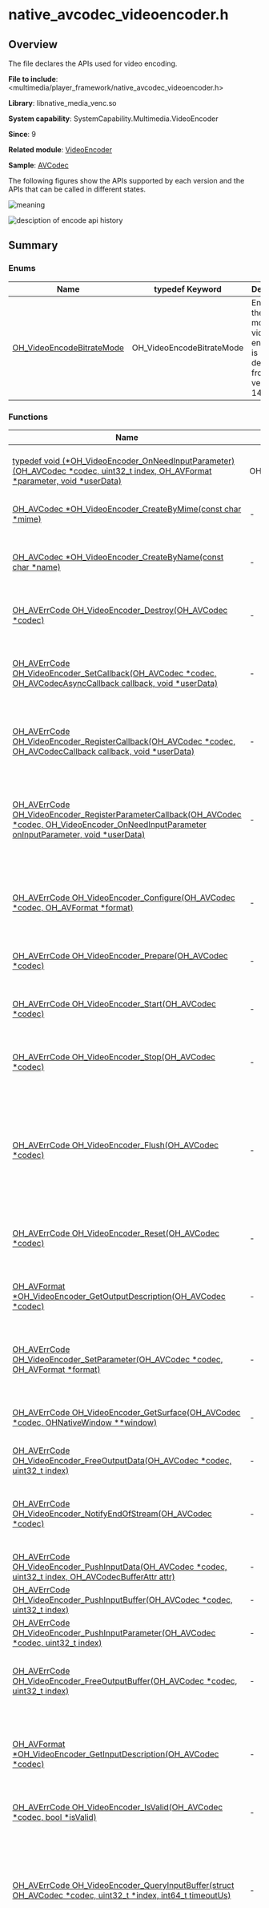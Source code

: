 # native_avcodec_videoencoder.h
<!--Kit: AVCodec Kit-->
<!--Subsystem: Multimedia-->
<!--Owner: @zhanghongran-->
<!--Designer: @dpy2650--->
<!--Tester: @cyakee-->
<!--Adviser: @w_Machine_cc-->

## Overview

The file declares the APIs used for video encoding.

**File to include**: <multimedia/player_framework/native_avcodec_videoencoder.h>

**Library**: libnative_media_venc.so

**System capability**: SystemCapability.Multimedia.VideoEncoder

**Since**: 9

**Related module**: [VideoEncoder](capi-videoencoder.md)

**Sample**: [AVCodec](https://gitcode.com/openharmony/applications_app_samples/tree/master/code/BasicFeature/Media/AVCodec)

The following figures show the APIs supported by each version and the APIs that can be called in different states.

![meaning](figures/meaning.PNG)

![desciption of encode api history](figures/video-encode-api.PNG)

## Summary

### Enums

| Name| typedef Keyword| Description|
| -- | -- | -- |
| [OH_VideoEncodeBitrateMode](#oh_videoencodebitratemode) | OH_VideoEncodeBitrateMode | Enumerates the bit rate modes of a video encoder. (It is deprecated from API version 14.)|

### Functions

| Name| typedef Keyword| Description|
| -- | -- | -- |
| [typedef void (\*OH_VideoEncoder_OnNeedInputParameter)(OH_AVCodec *codec, uint32_t index, OH_AVFormat *parameter, void *userData)](#oh_videoencoder_onneedinputparameter) | OH_VideoEncoder_OnNeedInputParameter | Defines the pointer to the function that is called when new input parameters are required for a frame with the specified index. It takes effect only in surface mode.|
| [OH_AVCodec *OH_VideoEncoder_CreateByMime(const char *mime)](#oh_videoencoder_createbymime) | - | Creates a video encoder instance based on a MIME type. This function is recommended.|
| [OH_AVCodec *OH_VideoEncoder_CreateByName(const char *name)](#oh_videoencoder_createbyname) | - | Creates a video encoder instance based on an encoder name. To use this function, you must know the exact name of the encoder. The encoder name can be obtained through capability query.|
| [OH_AVErrCode OH_VideoEncoder_Destroy(OH_AVCodec *codec)](#oh_videoencoder_destroy) | - | Clears the internal resources of a video encoder and destroys the encoder instance. You only need to call the function once.|
| [OH_AVErrCode OH_VideoEncoder_SetCallback(OH_AVCodec *codec, OH_AVCodecAsyncCallback callback, void *userData)](#oh_videoencoder_setcallback) | - | Sets an OH_AVCodecCallback callback so that your application can respond to events generated by a video encoder. This function must be called prior to **OH_VideoEncoder_Prepare**. (It is deprecated from API version 11.)|
| [OH_AVErrCode OH_VideoEncoder_RegisterCallback(OH_AVCodec *codec, OH_AVCodecCallback callback, void *userData)](#oh_videoencoder_registercallback) | - | Registers an OH_AVCodecCallback callback so that your application can respond to events generated by a video encoder. This function must be called prior to **OH_VideoEncoder_Prepare**.|
| [OH_AVErrCode OH_VideoEncoder_RegisterParameterCallback(OH_AVCodec *codec, OH_VideoEncoder_OnNeedInputParameter onInputParameter, void *userData)](#oh_videoencoder_registerparametercallback) | - | Registers an OH_AVCodecCallback input parameter callback so that your application can respond to events generated by a video encoder. In surface encoding mode, this function must be called when frame parameters need to be set, and it must be called before [OH_VideoEncoder_Configure](#oh_videoencoder_configure).|
| [OH_AVErrCode OH_VideoEncoder_Configure(OH_AVCodec *codec, OH_AVFormat *format)](#oh_videoencoder_configure) | - | Configures a video encoder. Typically, you need to configure the description information about the video track to be encoded, such as the width, height, and pixel format. This function must be called prior to **OH_VideoEncoder_Prepare**.|
| [OH_AVErrCode OH_VideoEncoder_Prepare(OH_AVCodec *codec)](#oh_videoencoder_prepare) | - | Prepares internal resources for a video encoder. This function must be called after **OH_VideoEncoder_Configure**.|
| [OH_AVErrCode OH_VideoEncoder_Start(OH_AVCodec *codec)](#oh_videoencoder_start) | - | Starts a video encoder. This function should be called after a successful call of [OH_VideoEncoder_Prepare](#oh_videoencoder_prepare). After being started, the encoder starts to report the registered event.|
| [OH_AVErrCode OH_VideoEncoder_Stop(OH_AVCodec *codec)](#oh_videoencoder_stop) | - | Stops a video encoder and releases the input and output buffers. After the video encoder is stopped, you can call **OH_VideoEncoder_Start** to enter the running state again.|
| [OH_AVErrCode OH_VideoEncoder_Flush(OH_AVCodec *codec)](#oh_videoencoder_flush) | - | Clears the input and output data and parameters, for example, H.264 PPS/SPS, cached in a video encoder.<br>This function invalidates the indexes of all buffers previously reported through the asynchronous callback. Therefore, before calling this function, ensure that the buffers with the specified indexes are no longer required. This function cannot be called consecutively.|
| [OH_AVErrCode OH_VideoEncoder_Reset(OH_AVCodec *codec)](#oh_videoencoder_reset) | - | Resets a video encoder. The encoder returns to the initial state. To continue encoding, you must call **OH_VideoEncoder_Configure** to configure the encoder again.|
| [OH_AVFormat *OH_VideoEncoder_GetOutputDescription(OH_AVCodec *codec)](#oh_videoencoder_getoutputdescription) | - | Obtains the OH_AVFormat information about the output data of a video encoder.<br> You must call [OH_AVFormat_Destroy](capi-native-avformat-h.md#oh_avformat_destroy) to release the OH_AVFormat instance in the return value.|
| [OH_AVErrCode OH_VideoEncoder_SetParameter(OH_AVCodec *codec, OH_AVFormat *format)](#oh_videoencoder_setparameter) | - | Sets the encoder parameter when a video encoder is running.<br> This function can be called only after the encoder is started. Incorrect parameter settings may cause encoding failure.|
| [OH_AVErrCode OH_VideoEncoder_GetSurface(OH_AVCodec *codec, OHNativeWindow **window)](#oh_videoencoder_getsurface) | - | Obtains the input surface from a video encoder. This function must be called after **OH_VideoEncoder_Configure** but before **OH_VideoEncoder_Prepare**.|
| [OH_AVErrCode OH_VideoEncoder_FreeOutputData(OH_AVCodec *codec, uint32_t index)](#oh_videoencoder_freeoutputdata) | - | Frees an output buffer of a video encoder. (It is deprecated from API version 11.)|
| [OH_AVErrCode OH_VideoEncoder_NotifyEndOfStream(OH_AVCodec *codec)](#oh_videoencoder_notifyendofstream) | - | Notifies a video encoder that input streams end. You are advised to use this function for notification. This function is used only in surface mode. In buffer mode, OH_AVBuffer is used to carry the EOS information to notify the end of the input stream.|
| [OH_AVErrCode OH_VideoEncoder_PushInputData(OH_AVCodec *codec, uint32_t index, OH_AVCodecBufferAttr attr)](#oh_videoencoder_pushinputdata) | - | Pushes the input buffer filled with data to a video encoder. (It is deprecated from API version 11.)|
| [OH_AVErrCode OH_VideoEncoder_PushInputBuffer(OH_AVCodec *codec, uint32_t index)](#oh_videoencoder_pushinputbuffer) | - | Pushes the OH_AVBuffer corresponding to the index to a video encoder in buffer mode.|
| [OH_AVErrCode OH_VideoEncoder_PushInputParameter(OH_AVCodec *codec, uint32_t index)](#oh_videoencoder_pushinputparameter) | - | Pushes the parameter configured for a frame with the given index to a video encoder in surface mode.|
| [OH_AVErrCode OH_VideoEncoder_FreeOutputBuffer(OH_AVCodec *codec, uint32_t index)](#oh_videoencoder_freeoutputbuffer) | - | Returns the processed OH_AVBuffer corresponding to the index to a video encoder. You need to call this function to release the output buffer in a timely manner. Otherwise, the encoding process is blocked.|
| [OH_AVFormat *OH_VideoEncoder_GetInputDescription(OH_AVCodec *codec)](#oh_videoencoder_getinputdescription) | - | Obtains the description of the image received by a video encoder. This function must be called after [OH_VideoEncoder_Configure](#oh_videoencoder_configure) is called.<br> You must call [OH_AVFormat_Destroy](capi-native-avformat-h.md#oh_avformat_destroy) to release the OH_AVFormat instance in the return value.|
| [OH_AVErrCode OH_VideoEncoder_IsValid(OH_AVCodec *codec, bool *isValid)](#oh_videoencoder_isvalid) | - | Checks whether the encoder service is valid when an encoder instance exists.|
| [OH_AVErrCode OH_VideoEncoder_QueryInputBuffer(struct OH_AVCodec *codec, uint32_t *index, int64_t timeoutUs)](#oh_videoencoder_queryinputbuffer) | - | Obtains the index of the next available input buffer.<br> After calling this function, you must call [OH_VideoEncoder_GetInputBuffer](#oh_videoencoder_getinputbuffer) to obtain the buffer instance and call [OH_VideoEncoder_PushInputBuffer](#oh_videoencoder_pushinputbuffer) to pass the buffer instance to the encoder.<br> Note that the preceding operations are supported only in synchronous mode.|
| [OH_AVBuffer *OH_VideoEncoder_GetInputBuffer(struct OH_AVCodec *codec, uint32_t index)](#oh_videoencoder_getinputbuffer) | - | Obtains the instance of the available input buffer.<br> Note that this function works only in synchronous mode.|
| [OH_AVErrCode OH_VideoEncoder_QueryOutputBuffer(struct OH_AVCodec *codec, uint32_t *index, int64_t timeoutUs)](#oh_videoencoder_queryoutputbuffer) | - | Obtains the index of the next available output buffer. Through the buffer instance obtained via [OH_VideoEncoder_GetOutputBuffer](#oh_videoencoder_getoutputbuffer), you can return the processed output buffer to the encoder by calling [OH_VideoEncoder_FreeOutputBuffer](#oh_videoencoder_freeoutputbuffer).<br> Note that the preceding operations are supported only in synchronous mode.|
| [OH_AVBuffer *OH_VideoEncoder_GetOutputBuffer(struct OH_AVCodec *codec, uint32_t index)](#oh_videoencoder_getoutputbuffer) | - | Obtains the instance of the available output buffer.<br> Note that this function works only in synchronous mode.|

## Enum Description

### OH_VideoEncodeBitrateMode

```
enum OH_VideoEncodeBitrateMode
```

**Description**

Enumerates the bit rate modes of a video encoder.

**System capability**: SystemCapability.Multimedia.Media.VideoEncoder

**Since**: 9

**Deprecated from**: 14

**Substitute**: [OH_BitrateMode](capi-native-avcodec-base-h.md#oh_bitratemode)

| Value| Description|
| -- | -- |
| CBR = 0 | Constant bit rate.<br>**Deprecated from**: 14<br>**Substitute**: [BITRATE_MODE_CBR](capi-native-avcodec-base-h.md#oh_bitratemode)|
| VBR = 1 | Variable bit rate.<br>**Deprecated from**: 14<br>**Substitute**: [BITRATE_MODE_VBR](capi-native-avcodec-base-h.md#oh_bitratemode)|
| CQ = 2 | Constant quality.<br>**Deprecated from**: 14<br>**Substitute**: [BITRATE_MODE_CQ](capi-native-avcodec-base-h.md#oh_bitratemode)|


## Function Description

### OH_VideoEncoder_OnNeedInputParameter()

```
typedef void (*OH_VideoEncoder_OnNeedInputParameter)(OH_AVCodec *codec, uint32_t index, OH_AVFormat *parameter, void *userData)
```

**Description**

Defines the pointer to the function that is called when new input parameters are required for a frame with the specified index.

This callback can be used only in surface mode after it is registered by calling OH_VideoEncoder_RegisterParameterCallback.

In buffer mode, OH_AVBuffer can directly carry the encoding parameter associated with each frame. Currently, it can manage parameters, including **QPMin**, **QPMax**, and reference frames for Long Term Reference (LTR), on a per-frame basis.

**System capability**: SystemCapability.Multimedia.Media.VideoEncoder

**Since**: 12

**Parameters**

| Name| Description|
| -- | -- |
| [OH_AVCodec](_codec_base.md#oh_avcodec) *codec | Pointer to a video encoder instance.|
|  uint32_t index | Index of the frame to encode.|
|  [OH_AVFormat](capi-core-oh-avformat.md) *parameter |  Pointer to the encoding parameter|
|  void *userData | Pointer to the data on which the caller depends when executing the callback.|

### OH_VideoEncoder_CreateByMime()

```
OH_AVCodec *OH_VideoEncoder_CreateByMime(const char *mime)
```

**Description**

Creates a video encoder instance based on a MIME type. This function is recommended.

**System capability**: SystemCapability.Multimedia.Media.VideoEncoder

**Since**: 9

**Parameters**

| Name| Description|
| -- | -- |
| const char *mime | Pointer to a string that describes the MIME type. For details, see [AVCODEC_MIME_TYPE](_codec_base.md#variables).|

**Returns**

| Type| Description|
| -- | -- |
| [OH_AVCodec](_codec_base.md#oh_avcodec) * | Pointer to the video encoder instance created.<br> If the encoder type is not supported or the memory is insufficient, NULL is returned.|

### OH_VideoEncoder_CreateByName()

```
OH_AVCodec *OH_VideoEncoder_CreateByName(const char *name)
```

**Description**

Creates a video encoder instance based on an encoder name.

To use this function, you must know the exact name of the encoder. The encoder name can be obtained through capability query. For details, see [Obtaining Supported Codecs](../../media/avcodec/obtain-supported-codecs.md#creating-a-codec-with-the-specified-name).

**System capability**: SystemCapability.Multimedia.Media.VideoEncoder

**Since**: 9

**Parameters**

| Name| Description|
| -- | -- |
| const char *name | Pointer to a video encoder name.|

**Returns**

| Type| Description|
| -- | -- |
| [OH_AVCodec](_codec_base.md#oh_avcodec) * | Pointer to the video encoder instance created.<br> If the encoder name is not supported or the memory is insufficient, NULL is returned.|

### OH_VideoEncoder_Destroy()

```
OH_AVErrCode OH_VideoEncoder_Destroy(OH_AVCodec *codec)
```

**Description**

Clears the internal resources of a video encoder and destroys the encoder instance. You only need to call the function once.

**System capability**: SystemCapability.Multimedia.Media.VideoEncoder

**Since**: 9

**Parameters**

| Name| Description|
| -- | -- |
| [OH_AVCodec](_codec_base.md#oh_avcodec) *codec | Pointer to a video encoder instance.|

**Returns**

| Type| Description|
| -- | -- |
| [OH_AVErrCode](capi-native-averrors-h.md#oh_averrcode) | **AV_ERR_OK**: The operation is successful.<br>         **AV_ERR_NO_MEMORY**: An internal exception occurs in the encoder instance, for example, an unexpected nullptr.<br>         **AV_ERR_INVALID_VAL**: The value of **codec** is nullptr or does not point to an encoder instance.<br>         **AV_ERR_UNKNOWN**: An unknown error occurs.<br>         **AV_ERR_OPERATE_NOT_PERMIT**: An internal execution error occurs.|

### OH_VideoEncoder_SetCallback()

```
OH_AVErrCode OH_VideoEncoder_SetCallback(OH_AVCodec *codec, OH_AVCodecAsyncCallback callback, void *userData)
```

**Description**

Sets an OH_AVCodecCallback callback so that your application can respond to events generated by a video encoder. This function must be called prior to **OH_VideoEncoder_Prepare**.

**System capability**: SystemCapability.Multimedia.Media.VideoEncoder

**Since**: 9

**Deprecated from**: 11

**Substitute**: [OH_VideoEncoder_RegisterCallback](#oh_videoencoder_registercallback)

**Parameters**

| Name| Description|
| -- | -- |
| [OH_AVCodec](_codec_base.md#oh_avcodec) *codec | Pointer to a video encoder instance.|
| [OH_AVCodecAsyncCallback](_o_h___a_v_codec_async_callback.md) callback | Callback function.|
| void *userData | Pointer to the data on which the caller depends when executing the callback.|

**Returns**

| Type| Description|
| -- | -- |
| [OH_AVErrCode](capi-native-averrors-h.md#oh_averrcode) | **AV_ERR_OK**: The operation is successful.<br>         **AV_ERR_NO_MEMORY**: An internal exception occurs in the encoder instance, for example, an unexpected nullptr.<br>         **AV_ERR_INVALID_VAL**: The value of **codec** is nullptr or does not point to an encoder instance.<br>         **AV_ERR_UNKNOWN**: An unknown error occurs.<br>         **AV_ERR_OPERATE_NOT_PERMIT**: An internal execution error occurs.<br>         **AV_ERR_INVALID_STATE**: The function is not called prior to **OH_VideoEncoder_Prepare**.|

### OH_VideoEncoder_RegisterCallback()

```
OH_AVErrCode OH_VideoEncoder_RegisterCallback(OH_AVCodec *codec, OH_AVCodecCallback callback, void *userData)
```

**Description**

Registers an OH_AVCodecCallback callback so that your application can respond to events generated by a video encoder. This function must be called prior to **OH_VideoEncoder_Prepare**.

**System capability**: SystemCapability.Multimedia.Media.VideoEncoder

**Since**: 11

**Parameters**

| Name| Description|
| -- | -- |
| [OH_AVCodec](_codec_base.md#oh_avcodec) *codec | Pointer to a video encoder instance.|
| [OH_AVCodecCallback](_o_h___a_v_codec_callback.md) callback | Callback function.|
| void *userData | Pointer to the data on which the caller depends when executing the callback.|

**Returns**

| Type| Description|
| -- | -- |
| [OH_AVErrCode](capi-native-averrors-h.md#oh_averrcode) | **AV_ERR_OK**: The operation is successful.<br>         **AV_ERR_NO_MEMORY**: An internal exception occurs in the encoder instance, for example, an unexpected nullptr.<br>         **AV_ERR_INVALID_VAL**: The value of **codec** is nullptr or does not point to an encoder instance.<br>         **AV_ERR_UNKNOWN**: An unknown error occurs.<br>         **AV_ERR_OPERATE_NOT_PERMIT**: An internal execution error occurs.<br>         **AV_ERR_INVALID_STATE**: The function is not called prior to **OH_VideoEncoder_Prepare**.|

### OH_VideoEncoder_RegisterParameterCallback()

```
OH_AVErrCode OH_VideoEncoder_RegisterParameterCallback(OH_AVCodec *codec, OH_VideoEncoder_OnNeedInputParameter onInputParameter, void *userData)
```

**Description**

Registers an OH_AVCodecCallback input parameter callback so that your application can respond to events generated by a video encoder. In surface encoding mode, this function must be called when frame parameters need to be set, and it must be called before [OH_VideoEncoder_Configure](#oh_videoencoder_configure).

**System capability**: SystemCapability.Multimedia.Media.VideoEncoder

**Since**: 12

**Parameters**

| Name| Description|
| -- | -- |
| [OH_AVCodec](_codec_base.md#oh_avcodec) *codec | Pointer to a video encoder instance.|
| [OH_VideoEncoder_OnNeedInputParameter](#oh_videoencoder_onneedinputparameter) onInputParameter | Pointer to the input parameter callback.|
| void *userData | Pointer to the data on which the caller depends when executing the callback.|

**Returns**

| Type| Description|
| -- | -- |
| [OH_AVErrCode](capi-native-averrors-h.md#oh_averrcode) | **AV_ERR_OK**: The operation is successful.<br>         **AV_ERR_NO_MEMORY**: An internal exception occurs in the encoder instance, for example, an unexpected nullptr.<br>         **AV_ERR_INVALID_VAL**: The value of **codec** is nullptr or does not point to an encoder instance.<br>         **AV_ERR_UNKNOWN**: An unknown error occurs.<br>         **AV_ERR_OPERATE_NOT_PERMIT**: An internal execution error occurs.<br>         **AV_ERR_INVALID_STATE**: The function is not called prior to **OH_VideoEncoder_Prepare**.|

### OH_VideoEncoder_Configure()

```
OH_AVErrCode OH_VideoEncoder_Configure(OH_AVCodec *codec, OH_AVFormat *format)
```

**Description**

Configures a video encoder. Typically, you need to configure the description information about the video track to be encoded, such as the width, height, and pixel format. This function must be called prior to **OH_VideoEncoder_Prepare**.

This function is used to verify the validity of configuration parameters. Some invalid parameters are not forcibly verified. The default values are used or discarded. Some invalid parameters are forcibly verified. The rules are as follows:

- The value ranges of the following parameters can be obtained from [Capability Query](../../media/avcodec/obtain-supported-codecs.md). All the values of **OH_MD_KEY_I_FRAME_INTERVAL** are supported.
- If the current platform does not support **OH_MD_KEY_VIDEO_ENCODER_ENABLE_TEMPORAL_SCALABILITY** or **OH_MD_KEY_VIDEO_ENCODER_LTR_FRAME_COUNT**, no error is reported and the normal encoding process is used.

Parameter verification rules are as follows:

| Key     | Value Within the Range| Value Out of Range| No Value Configured|
| ------- | -------- | -------- | ------ |
| OH_MD_KEY_WIDTH  | AV_ERR_OK | AV_ERR_INVALID_VAL | AV_ERR_INVALID_VAL |
| OH_MD_KEY_HEIGHT | AV_ERR_OK | AV_ERR_INVALID_VAL | AV_ERR_INVALID_VAL |
| OH_MD_KEY_PIXEL_FORMAT<br>For details, see [OH_AVPixelFormat](capi-native-avformat-h.md#oh_avpixelformat).| AV_ERR_OK | AV_ERR_UNSUPPORT | AV_ERR_OK    |
| OH_MD_KEY_FRAME_RATE | AV_ERR_OK | AV_ERR_INVALID_VAL | AV_ERR_OK |
| OH_MD_KEY_PROFILE<br>For details, see [OH_MD_KEY_PROFILE](_codec_base.md#oh_md_key_profile).   | AV_ERR_OK | AV_ERR_INVALID_VAL | AV_ERR_OK | 
| OH_MD_KEY_I_FRAME_INTERVAL | AV_ERR_OK |  \\       | AV_ERR_OK | 

| OH_MD_KEY_<br>BITRATE | OH_MD_KEY_<br>QUALITY | OH_MD_KEY_<br>VIDEO_ENCODER_BITRATE_MODE | Return Value| Description    |
| :-------- | :---------| :---------- | ---- | ---------- |
| \\      | \\      | \\           |  AV_ERR_OK    | The default value of the encoder is used.|
| Out of range   | Out of range   | Unsupported mode      | AV_ERR_INVALID_VAL   | An error is reported for all abnormal values.  |
| Normal value    | Normal value    | \\           | AV_ERR_INVALID_VAL   | The bit rate conflicts with the quality.  |
| Normal value    | \\      | \\           | AV_ERR_OK     | The default bit rate control mode is enabled.|
| Normal value    | \\      | BITRATE_MODE_VBR and BITRATE_MODE_CBR     | AV_ERR_OK     |          |
| Normal value    | \\      | BITRATE_MODE_CQ           | AV_ERR_INVALID_VAL   | The bit rate conflicts with the CQ mode.     |
| \\      | Normal value    | \\           | AV_ERR_OK     | The CQ mode is enabled.|
| \\      | Normal value    | BITRATE_MODE_CQ           | AV_ERR_OK     |          |
| \\      | Normal value    | BITRATE_MODE_VBR and BITRATE_MODE_CBR     | AV_ERR_INVALID_VAL   | The quality conflicts with the VBR or CBR mode.|
| \\      | \\      | BITRATE_MODE_VBR and BITRATE_MODE_CBR     | AV_ERR_OK     | The default bit rate of the encoder is used.|
| \\      | \\      | BITRATE_MODE_CQ           | AV_ERR_OK    | The default quality is used. |

**System capability**: SystemCapability.Multimedia.Media.VideoEncoder

**Since**: 9

**Parameters**

| Name| Description|
| -- | -- |
| [OH_AVCodec](_codec_base.md#oh_avcodec) *codec | Pointer to a video encoder instance.|
| [OH_AVFormat](capi-core-oh-avformat.md) *format | Pointer to an OH_AVFormat instance, which provides the description information about the video track to be encoded.|

**Returns**

| Type| Description|
| -- | -- |
| [OH_AVErrCode](capi-native-averrors-h.md#oh_averrcode) | **AV_ERR_OK**: The operation is successful.<br>         **AV_ERR_NO_MEMORY**: An internal exception occurs in the encoder instance, for example, an unexpected nullptr.<br>         **AV_ERR_INVALID_VAL**: 1. The value of **codec** is nullptr or does not point to an encoder instance. 2. The format is not supported.<br>         **AV_ERR_UNKNOWN**: An unknown error occurs.<br>         **AV_ERR_OPERATE_NOT_PERMIT**: An internal execution error occurs.<br>         **AV_ERR_INVALID_STATE**: The function is not called prior to **OH_VideoEncoder_Prepare**.|

### OH_VideoEncoder_Prepare()

```
OH_AVErrCode OH_VideoEncoder_Prepare(OH_AVCodec *codec)
```

**Description**

Prepares internal resources for a video encoder. This function must be called after **OH_VideoEncoder_Configure**.

**System capability**: SystemCapability.Multimedia.Media.VideoEncoder

**Since**: 9

**Parameters**

| Name| Description|
| -- | -- |
| [OH_AVCodec](_codec_base.md#oh_avcodec) *codec | Pointer to a video encoder instance.|

**Returns**

| Type| Description|
| -- | -- |
| [OH_AVErrCode](capi-native-averrors-h.md#oh_averrcode) | **AV_ERR_OK**: The operation is successful.<br>         **AV_ERR_INVALID_VAL**: The value of **codec** is nullptr or does not point to an encoder instance.<br>         **AV_ERR_OPERATE_NOT_PERMIT**: An internal execution error occurs.|

### OH_VideoEncoder_Start()

```
OH_AVErrCode OH_VideoEncoder_Start(OH_AVCodec *codec)
```

**Description**

Starts a video encoder. This function should be called after a successful call of [OH_VideoEncoder_Prepare](#oh_videoencoder_prepare). After being started, the encoder starts to report the registered event.

In surface mode, when there is a correct input on the surface, **OnNewOutputBuffer** is triggered each time a frame is encoded.

In buffer mode, the encoder immediately triggers the input callback. Each time the caller completes an input, the encoder performs encoding. **OnNewOutputBuffer** is triggered each time a frame is encoded.

**System capability**: SystemCapability.Multimedia.Media.VideoEncoder

**Since**: 9

**Parameters**

| Name| Description|
| -- | -- |
| [OH_AVCodec](_codec_base.md#oh_avcodec) *codec | Pointer to a video encoder instance.|

**Returns**

| Type| Description|
| -- | -- |
| [OH_AVErrCode](capi-native-averrors-h.md#oh_averrcode) | **AV_ERR_OK**: The operation is successful.<br>         **AV_ERR_NO_MEMORY**: An internal exception occurs in the encoder instance, for example, an unexpected nullptr.<br>         **AV_ERR_INVALID_VAL**: The value of **codec** is nullptr or does not point to an encoder instance.<br>         **AV_ERR_UNKNOWN**: An unknown error occurs.<br>         **AV_ERR_OPERATE_NOT_PERMIT**: An internal execution error occurs.<br>         **AV_ERR_INVALID_STATE**: The function is called in an incorrect state.|

### OH_VideoEncoder_Stop()

```
OH_AVErrCode OH_VideoEncoder_Stop(OH_AVCodec *codec)
```

**Description**

Stops a video encoder and releases the input and output buffers. After the video encoder is stopped, you can call **OH_VideoEncoder_Start** to enter the running state again.

**System capability**: SystemCapability.Multimedia.Media.VideoEncoder

**Since**: 9

**Parameters**

| Name| Description|
| -- | -- |
| [OH_AVCodec](_codec_base.md#oh_avcodec) *codec | Pointer to a video encoder instance.|

**Returns**

| Type| Description|
| -- | -- |
| [OH_AVErrCode](capi-native-averrors-h.md#oh_averrcode) | **AV_ERR_OK**: The operation is successful.<br>         **AV_ERR_NO_MEMORY**: An internal exception occurs in the encoder instance, for example, an unexpected nullptr.<br>         **AV_ERR_INVALID_VAL**: The value of **codec** is nullptr or does not point to an encoder instance.<br>         **AV_ERR_UNKNOWN**: An unknown error occurs.<br>         **AV_ERR_OPERATE_NOT_PERMIT**: An internal execution error occurs.<br>         **AV_ERR_INVALID_STATE**: The function is called in an incorrect state.|

### OH_VideoEncoder_Flush()

```
OH_AVErrCode OH_VideoEncoder_Flush(OH_AVCodec *codec)
```

**Description**

Clears the input and output data and parameters, for example, H.264 PPS/SPS, cached in a video encoder.

This function invalidates the indexes of all buffers previously reported through the asynchronous callback. Therefore, before calling this function, ensure that the buffers with the specified indexes are no longer required. This function cannot be called consecutively.

**System capability**: SystemCapability.Multimedia.Media.VideoEncoder

**Since**: 9

**Parameters**

| Name| Description|
| -- | -- |
| [OH_AVCodec](_codec_base.md#oh_avcodec) *codec | Pointer to a video encoder instance.|

**Returns**

| Type| Description|
| -- | -- |
| [OH_AVErrCode](capi-native-averrors-h.md#oh_averrcode) | **AV_ERR_OK**: The operation is successful.<br>         **AV_ERR_NO_MEMORY**: An internal exception occurs in the encoder instance, for example, an unexpected nullptr.<br>         **AV_ERR_INVALID_VAL**: The value of **codec** is nullptr or does not point to an encoder instance.<br>         **AV_ERR_UNKNOWN**: An unknown error occurs.<br>         **AV_ERR_OPERATE_NOT_PERMIT**: An internal execution error occurs.<br>         **AV_ERR_INVALID_STATE**: The function is called in an incorrect state.|

### OH_VideoEncoder_Reset()

```
OH_AVErrCode OH_VideoEncoder_Reset(OH_AVCodec *codec)
```

**Description**

Resets a video encoder. The encoder returns to the initial state. To continue encoding, you must call **OH_VideoEncoder_Configure** to configure the encoder again.

**System capability**: SystemCapability.Multimedia.Media.VideoEncoder

**Since**: 9

**Parameters**

| Name| Description|
| -- | -- |
| [OH_AVCodec](_codec_base.md#oh_avcodec) *codec | Pointer to a video encoder instance.|

**Returns**

| Type| Description|
| -- | -- |
| [OH_AVErrCode](capi-native-averrors-h.md#oh_averrcode) | **AV_ERR_OK**: The operation is successful.<br>         **AV_ERR_NO_MEMORY**: An internal exception occurs in the encoder instance, for example, an unexpected nullptr.<br>         **AV_ERR_INVALID_VAL**: The value of **codec** is nullptr or does not point to an encoder instance.<br>         **AV_ERR_UNKNOWN**: An unknown error occurs.<br>         **AV_ERR_OPERATE_NOT_PERMIT**: An internal execution error occurs.|

### OH_VideoEncoder_GetOutputDescription()

```
OH_AVFormat *OH_VideoEncoder_GetOutputDescription(OH_AVCodec *codec)
```

**Description**

Obtains the OH_AVFormat information about the output data of a video encoder.

You must call [OH_AVFormat_Destroy](capi-native-avformat-h.md#oh_avformat_destroy) to release the OH_AVFormat instance in the return value.

**System capability**: SystemCapability.Multimedia.Media.VideoEncoder

**Since**: 9

**Parameters**

| Name| Description|
| -- | -- |
| [OH_AVCodec](_codec_base.md#oh_avcodec) *codec | Pointer to a video encoder instance.|

**Returns**

| Type| Description|
| -- | -- |
| [OH_AVFormat](capi-core-oh-avformat.md) * | Pointer to an OH_AVFormat instance.<br> If the value of **codec** is nullptr or does not point to an encoder instance, NULL is returned.|

### OH_VideoEncoder_SetParameter()

```
OH_AVErrCode OH_VideoEncoder_SetParameter(OH_AVCodec *codec, OH_AVFormat *format)
```

**Description**

Sets the encoder parameter when a video encoder is running.

This function can be called only after the encoder is started. Incorrect parameter settings may cause encoding failure.

**System capability**: SystemCapability.Multimedia.Media.VideoEncoder

**Since**: 9

**Parameters**

| Name| Description|
| -- | -- |
| [OH_AVCodec](_codec_base.md#oh_avcodec) *codec | Pointer to a video encoder instance.|
| [OH_AVFormat](capi-core-oh-avformat.md) *format | Pointer to an OH_AVFormat instance.|

**Returns**

| Type| Description|
| -- | -- |
| [OH_AVErrCode](capi-native-averrors-h.md#oh_averrcode) | **AV_ERR_OK**: The operation is successful.<br>         **AV_ERR_NO_MEMORY**: An internal exception occurs in the encoder instance, for example, an unexpected nullptr.<br>         **AV_ERR_INVALID_VAL**: 1. The value of **codec** is nullptr or does not point to an encoder instance. 2. The format is not supported.<br>         **AV_ERR_UNKNOWN**: An unknown error occurs.<br>         **AV_ERR_OPERATE_NOT_PERMIT**: An internal execution error occurs.<br>         **AV_ERR_INVALID_STATE**: The function is called in an incorrect state.|

### OH_VideoEncoder_GetSurface()

```
OH_AVErrCode OH_VideoEncoder_GetSurface(OH_AVCodec *codec, OHNativeWindow **window)
```

**Description**

Obtains the input surface from a video encoder. This function must be called after **OH_VideoEncoder_Configure** but before **OH_VideoEncoder_Prepare**.

**System capability**: SystemCapability.Multimedia.Media.VideoEncoder

**Since**: 9

**Parameters**

| Name| Description|
| -- | -- |
| [OH_AVCodec](_codec_base.md#oh_avcodec) *codec | Pointer to a video encoder instance.|
| [OHNativeWindow](../apis-arkgraphics2d/capi-nativewindow-nativewindow.md) **window | Double pointer to an OHNativeWindow instance. The application manages the lifecycle of the window and calls [OH_NativeWindow_DestroyNativeWindow](../apis-arkgraphics2d/capi-external-window-h.md#oh_nativewindow_destroynativewindow) to release the window when the lifecycle ends.|

**Returns**

| Type| Description|
| -- | -- |
| [OH_AVErrCode](capi-native-averrors-h.md#oh_averrcode) | **AV_ERR_OK**: The operation is successful.<br>         **AV_ERR_INVALID_VAL**: The value of **codec** is nullptr or does not point to an encoder instance.<br>         **AV_ERR_UNKNOWN**: An unknown error occurs.<br>         **AV_ERR_OPERATE_NOT_PERMIT**: An internal execution error occurs.|

### OH_VideoEncoder_FreeOutputData()

```
OH_AVErrCode OH_VideoEncoder_FreeOutputData(OH_AVCodec *codec, uint32_t index)
```

**Description**

Frees an output buffer of a video encoder.

**System capability**: SystemCapability.Multimedia.Media.VideoEncoder

**Since**: 9

**Deprecated from**: 11

**Substitute**: [OH_VideoEncoder_FreeOutputBuffer](#oh_videoencoder_freeoutputbuffer)

**Parameters**

| Name| Description|
| -- | -- |
| [OH_AVCodec](_codec_base.md#oh_avcodec) *codec | Pointer to a video encoder instance.|
| uint32_t index | Index of the output buffer. The value is provided by [OH_AVCodecOnNewOutputData](capi-native-avcodec-base-h.md#oh_avcodeconnewoutputdata).|

**Returns**

| Type| Description|
| -- | -- |
| [OH_AVErrCode](capi-native-averrors-h.md#oh_averrcode) | **AV_ERR_OK**: The operation is successful.<br>         **AV_ERR_NO_MEMORY**: An internal exception occurs in the encoder instance, for example, an unexpected nullptr.<br>         **AV_ERR_INVALID_VAL**: The value of **codec** is nullptr or does not point to an encoder instance.<br>         **AV_ERR_UNKNOWN**: An unknown error occurs.<br>         **AV_ERR_OPERATE_NOT_PERMIT**: An internal execution error occurs.<br>         **AV_ERR_INVALID_STATE**: The function is called in an incorrect state.|

### OH_VideoEncoder_NotifyEndOfStream()

```
OH_AVErrCode OH_VideoEncoder_NotifyEndOfStream(OH_AVCodec *codec)
```

**Description**

Notifies a video encoder that input streams end. You are advised to use this function for notification. This function is used only in surface mode. In buffer mode, OH_AVBuffer is used to carry the EOS information to notify the end of the input stream.

**System capability**: SystemCapability.Multimedia.Media.VideoEncoder

**Since**: 9

**Parameters**

| Name| Description|
| -- | -- |
| [OH_AVCodec](_codec_base.md#oh_avcodec) *codec | Pointer to a video encoder instance.|

**Returns**

| Type| Description|
| -- | -- |
| [OH_AVErrCode](capi-native-averrors-h.md#oh_averrcode) | **AV_ERR_OK**: The operation is successful.<br>         **AV_ERR_NO_MEMORY**: An internal exception occurs in the encoder instance, for example, an unexpected nullptr.<br>         **AV_ERR_INVALID_VAL**: The value of **codec** is nullptr or does not point to an encoder instance.<br>         **AV_ERR_UNKNOWN**: An unknown error occurs.<br>         **AV_ERR_OPERATE_NOT_PERMIT**: An internal execution error occurs.<br>         **AV_ERR_INVALID_STATE**: The function is called in an incorrect state.|

### OH_VideoEncoder_PushInputData()

```
OH_AVErrCode OH_VideoEncoder_PushInputData(OH_AVCodec *codec, uint32_t index, OH_AVCodecBufferAttr attr)
```

**Description**

Pushes the input buffer filled with data to a video encoder.

**System capability**: SystemCapability.Multimedia.Media.VideoEncoder

**Since**: 10

**Deprecated from**: 11

**Substitute**: [OH_VideoEncoder_PushInputBuffer](#oh_videoencoder_pushinputbuffer)

**Parameters**

| Name| Description|
| -- | -- |
| [OH_AVCodec](_codec_base.md#oh_avcodec) *codec | Pointer to a video encoder instance.|
| uint32_t index | Index of the input buffer. The value is provided by [OH_AVCodecOnNeedInputData](capi-native-avcodec-base-h.md#oh_avcodeconneedinputdata).|
| [OH_AVCodecBufferAttr](capi-core-oh-avcodecbufferattr.md) attr | Description of the data contained in the buffer.|

**Returns**

| Type| Description|
| -- | -- |
| [OH_AVErrCode](capi-native-averrors-h.md#oh_averrcode) | **AV_ERR_OK**: The operation is successful.<br>         **AV_ERR_NO_MEMORY**: An internal exception occurs in the encoder instance, for example, an unexpected nullptr.<br>         **AV_ERR_INVALID_VAL**: The value of **codec** is nullptr or does not point to an encoder instance.<br>         **AV_ERR_UNKNOWN**: An unknown error occurs.<br>         **AV_ERR_OPERATE_NOT_PERMIT**: An internal execution error occurs.<br>         **AV_ERR_INVALID_STATE**: The function is called in an incorrect state.|

### OH_VideoEncoder_PushInputBuffer()

```
OH_AVErrCode OH_VideoEncoder_PushInputBuffer(OH_AVCodec *codec, uint32_t index)
```

**Description**

Pushes the OH_AVBuffer corresponding to the index to a video encoder in buffer mode.

**System capability**: SystemCapability.Multimedia.Media.VideoEncoder

**Since**: 11

**Parameters**

| Name| Description|
| -- | -- |
| [OH_AVCodec](_codec_base.md#oh_avcodec) *codec | Pointer to a video encoder instance.|
| uint32_t index | Index of the input buffer. The value is provided by [OH_AVCodecOnNeedInputBuffer](capi-native-avcodec-base-h.md#oh_avcodeconneedinputbuffer).|

**Returns**

| Type| Description|
| -- | -- |
| [OH_AVErrCode](capi-native-averrors-h.md#oh_averrcode) | **AV_ERR_OK**: The operation is successful.<br>         **AV_ERR_NO_MEMORY**: An internal exception occurs in the encoder instance, for example, an unexpected nullptr.<br>         **AV_ERR_INVALID_VAL**: 1. The value of **codec** is nullptr or does not point to an encoder instance. 2. The format is not supported.<br>         **AV_ERR_UNKNOWN**: An unknown error occurs.<br>         **AV_ERR_OPERATE_NOT_PERMIT**: An internal execution error occurs.<br>         **AV_ERR_INVALID_STATE**: The function is called in an incorrect state.|

### OH_VideoEncoder_PushInputParameter()

```
OH_AVErrCode OH_VideoEncoder_PushInputParameter(OH_AVCodec *codec, uint32_t index)
```

**Description**

Pushes the parameter configured for a frame with the given index to a video encoder in surface mode.

**System capability**: SystemCapability.Multimedia.Media.VideoEncoder

**Since**: 12

**Parameters**

| Name| Description|
| -- | -- |
| [OH_AVCodec](_codec_base.md#oh_avcodec) *codec | Pointer to a video encoder instance.|
| uint32_t index | Index of the input parameter buffer. The value is provided by [OH_AVCodecOnNeedInputBuffer](capi-native-avcodec-base-h.md#oh_avcodeconneedinputbuffer).|

**Returns**

| Type| Description|
| -- | -- |
| [OH_AVErrCode](capi-native-averrors-h.md#oh_averrcode) | **AV_ERR_OK**: The operation is successful.<br>         **AV_ERR_NO_MEMORY**: An internal exception occurs in the encoder instance, for example, an unexpected nullptr.<br>         **AV_ERR_INVALID_VAL**: The value of **codec** is nullptr or does not point to an encoder instance.<br>         **AV_ERR_UNKNOWN**: An unknown error occurs.<br>         **AV_ERR_OPERATE_NOT_PERMIT**: An internal execution error occurs.<br>         **AV_ERR_INVALID_STATE**: The function is called in an incorrect state.|

### OH_VideoEncoder_FreeOutputBuffer()

```
OH_AVErrCode OH_VideoEncoder_FreeOutputBuffer(OH_AVCodec *codec, uint32_t index)
```

**Description**

Returns the processed OH_AVBuffer corresponding to the index to a video encoder.

You need to call this function to release the output buffer in a timely manner. Otherwise, the encoding process is blocked. For details, see step 13 in surface mode or step 11 in buffer mode in [Video Encoding](../../media/avcodec/video-encoding.md).

**System capability**: SystemCapability.Multimedia.Media.VideoEncoder

**Since**: 11

**Parameters**

| Name| Description|
| -- | -- |
| [OH_AVCodec](_codec_base.md#oh_avcodec) *codec | Pointer to a video encoder instance.|
| uint32_t index | Index of the output buffer. The value is provided by [OH_AVCodecOnNeedInputBuffer](capi-native-avcodec-base-h.md#oh_avcodeconneedinputbuffer).|

**Returns**

| Type| Description|
| -- | -- |
| [OH_AVErrCode](capi-native-averrors-h.md#oh_averrcode) | **AV_ERR_OK**: The operation is successful.<br>         **AV_ERR_NO_MEMORY**: An internal exception occurs in the encoder instance, for example, an unexpected nullptr.<br>         **AV_ERR_INVALID_VAL**:<br>         1. The value of **codec** is nullptr or does not point to an encoder instance.<br>         2. The format is not supported.<br>         3. The index is invalid or the same index is used consecutively. This error does not affect the subsequent encoding process.<br>         **AV_ERR_UNKNOWN**: An unknown error occurs.<br>         **AV_ERR_OPERATE_NOT_PERMIT**: An internal execution error occurs.<br>         **AV_ERR_INVALID_STATE**: The function is called in an incorrect state.|

### OH_VideoEncoder_GetInputDescription()

```
OH_AVFormat *OH_VideoEncoder_GetInputDescription(OH_AVCodec *codec)
```

**Description**

Obtains the description of the image received by a video encoder. This function must be called after [OH_VideoEncoder_Configure](#oh_videoencoder_configure) is called.

You must call [OH_AVFormat_Destroy](capi-native-avformat-h.md#oh_avformat_destroy) to release the OH_AVFormat instance in the return value.

**System capability**: SystemCapability.Multimedia.Media.VideoEncoder

**Since**: 10

**Parameters**

| Name| Description|
| -- | -- |
| [OH_AVCodec](_codec_base.md#oh_avcodec) *codec | Pointer to a video encoder instance.|

**Returns**

| Type| Description|
| -- | -- |
| [OH_AVFormat](capi-core-oh-avformat.md) * | Pointer to an OH_AVFormat instance.<br> If the value of **codec** is nullptr or does not point to an encoder instance, NULL is returned.|

### OH_VideoEncoder_IsValid()

```
OH_AVErrCode OH_VideoEncoder_IsValid(OH_AVCodec *codec, bool *isValid)
```

**Description**

Checks whether the encoder service is valid when an encoder instance exists.

**System capability**: SystemCapability.Multimedia.Media.VideoEncoder

**Since**: 10

**Parameters**

| Name| Description|
| -- | -- |
| [OH_AVCodec](_codec_base.md#oh_avcodec) *codec | Pointer to a video encoder instance.|
| bool *isValid | Pointer of the Boolean type. The value indicates the validity of the encoder service only when the function returns **AV_ERR_OK**. The value **true** means that the encoder service is valid, and **false** means the opposite. It is recommended that you initialize **isValid** to **false**.|

**Returns**

| Type| Description|
| -- | -- |
| [OH_AVErrCode](capi-native-averrors-h.md#oh_averrcode) | **AV_ERR_OK**: The operation is successful.<br>         **AV_ERR_INVALID_VAL**: The value of **codec** is nullptr or does not point to an encoder instance.|

### OH_VideoEncoder_QueryInputBuffer()

```
OH_AVErrCode OH_VideoEncoder_QueryInputBuffer(struct OH_AVCodec *codec, uint32_t *index, int64_t timeoutUs)
```

**Description**

Obtains the index of the next available input buffer.

After calling this function, you must call [OH_VideoEncoder_GetInputBuffer](#oh_videoencoder_getinputbuffer) to obtain the buffer instance and call [OH_VideoEncoder_PushInputBuffer](#oh_videoencoder_pushinputbuffer) to pass the buffer instance to the encoder.

Note that the preceding operations are supported only in synchronous mode.

**System capability**: SystemCapability.Multimedia.Media.VideoEncoder

**Since**: 20

**Parameters**

| Name| Description|
| -- | -- |
| [struct OH_AVCodec](_codec_base.md#oh_avcodec) *codec | Pointer to a video encoder instance.|
| uint32_t *index | Pointer to the index of the input buffer.|
| int64_t timeoutUs | Timeout duration, in microseconds. A negative value means to wait infinitely. The value **0** means to return immediately. A positive value means to wait for the specified time before exiting.|

**Returns**

| Type| Description|
| -- | -- |
| [OH_AVErrCode](capi-native-averrors-h.md#oh_averrcode) | **AV_ERR_OK**: The operation is successful.<br>         **AV_ERR_NO_MEMORY**: The encoder instance has been destroyed.<br>         **AV_ERR_INVALID_VAL**: The value of **codec** is nullptr or does not point to an encoder instance.<br>         **AV_ERR_UNKNOWN**: An unknown error occurs.<br>         **AV_ERR_SERVICE_DIED**: The codec service has been terminated.<br>         **AV_ERR_INVALID_STATE**: The function is called in an incorrect state.<br>         **AV_ERR_OPERATE_NOT_PERMIT**: This function is called in asynchronous mode.<br>         **AV_ERR_TRY_AGAIN_LATER**: The query fails. Try again after a short interval.|

### OH_VideoEncoder_GetInputBuffer()

```
OH_AVBuffer *OH_VideoEncoder_GetInputBuffer(struct OH_AVCodec *codec, uint32_t index)
```

**Description**

Obtains the instance of the available input buffer.

Note that this function works only in synchronous mode.

**System capability**: SystemCapability.Multimedia.Media.VideoEncoder

**Since**: 20

**Parameters**

| Name| Description|
| -- | -- |
| [struct OH_AVCodec](_codec_base.md#oh_avcodec) *codec | Pointer to a video encoder instance.|
| uint32_t index | Index of the input buffer. It can be obtained by calling [OH_VideoEncoder_QueryInputBuffer](#oh_videoencoder_queryinputbuffer).|

**Returns**

| Type| Description|
| -- | -- |
| [OH_AVBuffer](capi-core-oh-avbuffer.md) * | Pointer to the OH_AVBuffer instance created. If the operation fails, NULL is returned.|

### OH_VideoEncoder_QueryOutputBuffer()

```
OH_AVErrCode OH_VideoEncoder_QueryOutputBuffer(struct OH_AVCodec *codec, uint32_t *index, int64_t timeoutUs)
```

**Description**

Obtains the index of the next available output buffer.

Through the buffer instance obtained via [OH_VideoEncoder_GetOutputBuffer](#oh_videoencoder_getoutputbuffer), you can return the processed output buffer to the encoder by calling [OH_VideoEncoder_FreeOutputBuffer](#oh_videoencoder_freeoutputbuffer).

Note that the preceding operations are supported only in synchronous mode.

**System capability**: SystemCapability.Multimedia.Media.VideoEncoder

**Since**: 20

**Parameters**

| Name| Description|
| -- | -- |
| [struct OH_AVCodec](_codec_base.md#oh_avcodec) *codec | Pointer to a video encoder instance.|
| uint32_t *index | Pointer to the index of the output buffer.|
| int64_t timeoutUs | Timeout duration, in microseconds. A negative value means to wait infinitely. The value **0** means to return immediately. A positive value means to wait for the specified time before exiting.|

**Returns**

| Type| Description|
| -- | -- |
| [OH_AVErrCode](capi-native-averrors-h.md#oh_averrcode) | **AV_ERR_OK**: The operation is successful.<br>         **AV_ERR_NO_MEMORY**: The encoder instance has been destroyed.<br>         **AV_ERR_INVALID_VAL**: The value of **codec** is nullptr or does not point to an encoder instance.<br>         **AV_ERR_UNKNOWN**: An unknown error occurs.<br>         **AV_ERR_SERVICE_DIED**: The codec service has been terminated.<br>         **AV_ERR_INVALID_STATE**: The function is called in an incorrect state.<br>         **AV_ERR_OPERATE_NOT_PERMIT**: This function is called in asynchronous mode.<br>         **AV_ERR_STREAM_CHANGED**: The stream format has changed. You can call [OH_VideoEncoder_GetOutputDescription](#oh_videoencoder_getoutputdescription) to obtain the new stream information.<br>         **AV_ERR_TRY_AGAIN_LATER**: The query fails. Try again after a short interval.|

### OH_VideoEncoder_GetOutputBuffer()

```
OH_AVBuffer *OH_VideoEncoder_GetOutputBuffer(struct OH_AVCodec *codec, uint32_t index)
```

**Description**

Obtains the instance of the available output buffer.

Note that this function works only in synchronous mode.

**System capability**: SystemCapability.Multimedia.Media.VideoEncoder

**Since**: 20

**Parameters**

| Name| Description|
| -- | -- |
| [struct OH_AVCodec](_codec_base.md#oh_avcodec) *codec | Pointer to a video encoder instance.|
| uint32_t index | Index of the output buffer. It can be obtained by calling [OH_VideoEncoder_QueryOutputBuffer](#oh_videoencoder_queryoutputbuffer).|

**Returns**

| Type| Description|
| -- | -- |
| [OH_AVBuffer](capi-core-oh-avbuffer.md) * | Pointer to the OH_AVBuffer instance created. If the operation fails, NULL is returned.|
<!--no_check-->